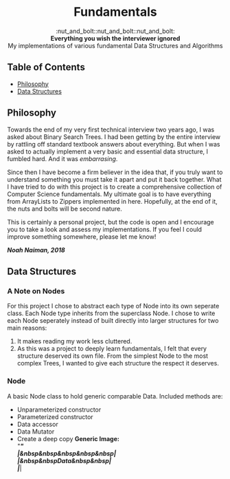<h1 align="center">Fundamentals</h1>

<div
align="center">
:nut_and_bolt::nut_and_bolt::nut_and_bolt:
</div>

<div align="center">
	<strong>Everything you wish the interviewer ignored</strong><br>
	My implementations of various fundamental Data Structures and Algorithms
</div>



## Table of Contents
- [Philosophy](#Philosophy)
- [Data Structures](#Data-Structures)

## Philosophy
Towards the end of my very first technical interview two years ago,
I was asked about Binary Search Trees. I had been getting by the
entire interview by rattling off standard textbook answers about
everything. But when I was asked to actually implement a very
basic and essential data structure, I fumbled hard. And it was
_embarrasing_.

Since then I have become a firm believer in the idea that, if
you truly want to understand something you must take it apart
and put it back together. What I have tried to do with this
project is to create a comprehensive collection of Computer
Science fundamentals. My ultimate goal is to have everything
from ArrayLists to Zippers implemented in here. Hopefully, at
the end of it, the nuts and bolts will be second nature.

This is certainly a personal project, but the code is open
and I encourage you to take a look and assess my implementations.
If you feel I could improve something somewhere, please let me
know!

**_Noah Naiman, 2018_**

## Data Structures

### A Note on Nodes
For this project I chose to abstract each type of Node into its
own seperate class. Each Node type inherits from the superclass Node.
I chose to write each Node seperately instead of built directly into
larger structures for two main reasons:

1. It makes reading my work less cluttered.
2. As this was a project to deeply learn fundamentals, I felt that
every structure deserved its own file. From the simplest Node to the
most complex Trees, I wanted to give each structure the respect it
deserves.

### Node
A basic Node class to hold generic comparable Data. Included methods are:
* Unparameterized constructor
* Parameterized constructor
* Data accessor
* Data Mutator
* Create a deep copy
**Generic Image:**<br>
"_________"<br>
|&nbsp&nbsp&nbsp&nbsp&nbsp|<br>
|&nbsp&nbspData&nbsp&nbsp|<br>
|_________|